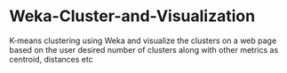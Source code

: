 # Weka-Cluster-and-Visualization
K-means clustering using Weka and visualize the clusters on a web page based on the user desired number of clusters along with other metrics as centroid, distances etc
